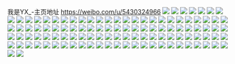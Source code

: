 我是YX_-主页地址 https://weibo.com/u/5430324966 
![](https://wx4.sinaimg.cn/mw2000/005Vv5Ayly1h7wk6w7ut7j30wi17c7ct.jpg) 
![](https://wx4.sinaimg.cn/mw2000/005Vv5Ayly1h7wk6ri4ugj30wi17c11g.jpg) 
![](https://wx4.sinaimg.cn/mw2000/005Vv5Ayly1h7wk6x0mpbj30wi17cq8z.jpg) 
![](https://wx4.sinaimg.cn/mw2000/005Vv5Ayly1h6r7234rvaj30vu11545v.jpg) 
![](https://wx4.sinaimg.cn/mw2000/005Vv5Ayly1h6r722l3h9j30wi0y3mxt.jpg) 
![](https://wx4.sinaimg.cn/mw2000/005Vv5Ayly1h6r7248jicj30wi0ytqa5.jpg) 
![](https://wx4.sinaimg.cn/mw2000/005Vv5Ayly1h6r724v3ihj30wi0yn45s.jpg) 
![](https://wx4.sinaimg.cn/mw2000/005Vv5Ayly1h6p29qlq8uj30wi17cwq8.jpg) 
![](https://wx4.sinaimg.cn/mw2000/005Vv5Ayly1h6i286aa67j30wi0wi7bp.jpg) 
![](https://wx4.sinaimg.cn/mw2000/005Vv5Ayly1h6i28960ghj30wi17cgne.jpg) 
![](https://wx4.sinaimg.cn/mw2000/005Vv5Ayly1h6i28589mrj30wi17cgnb.jpg) 
![](https://wx4.sinaimg.cn/mw2000/005Vv5Ayly1h6b3wpi3lmj30wi17ck1f.jpg) 
![](https://wx4.sinaimg.cn/mw2000/005Vv5Ayly1h6b3wrz5zlj30wi17c48d.jpg) 
![](https://wx4.sinaimg.cn/mw2000/005Vv5Ayly1h60p59ikftj30wi17cgmr.jpg) 
![](https://wx4.sinaimg.cn/mw2000/005Vv5Ayly1h60p5at9tvj30wi17c14o.jpg) 
![](https://wx4.sinaimg.cn/mw2000/005Vv5Ayly1h5yffa0z2zj30wi17cwq5.jpg) 
![](https://wx4.sinaimg.cn/mw2000/005Vv5Ayly1h5vwh1zgc2j30wi0wiwnt.jpg) 
![](https://wx4.sinaimg.cn/mw2000/005Vv5Ayly1h5vwh2cxc3j30wi0wiqcb.jpg) 
![](https://wx4.sinaimg.cn/mw2000/005Vv5Ayly1h5ln1ucragj30wi0witel.jpg) 
![](https://wx4.sinaimg.cn/mw2000/005Vv5Ayly1h5ln1tq64nj30wi0wiaeb.jpg) 
![](https://wx4.sinaimg.cn/mw2000/005Vv5Ayly1h4yqb6qejvj30wi18g472.jpg) 
![](https://wx4.sinaimg.cn/mw2000/005Vv5Ayly1h4yqbahpc6j30wi17cqam.jpg) 
![](https://wx4.sinaimg.cn/mw2000/005Vv5Ayly1h4yqb0pvm3j30wi17ck01.jpg) 
![](https://wx4.sinaimg.cn/mw2000/005Vv5Ayly1h4w8g9oj63j30wi0with1.jpg) 
![](https://wx4.sinaimg.cn/mw2000/005Vv5Ayly1h4qg43xt49j30wi17cwqs.jpg) 
![](https://wx4.sinaimg.cn/mw2000/005Vv5Ayly1h4qg4bhyqhj30wi17cwqu.jpg) 
![](https://wx4.sinaimg.cn/mw2000/005Vv5Ayly1h4qg3y471oj30wi0witj4.jpg) 
![](https://wx4.sinaimg.cn/mw2000/005Vv5Ayly1h4cq2f70hnj30wi0wiact.jpg) 
![](https://wx4.sinaimg.cn/mw2000/005Vv5Ayly1h4cq2gd1b4j30wi17c7da.jpg) 
![](https://wx4.sinaimg.cn/mw2000/005Vv5Ayly1h414wvmjsej30wi0whn9z.jpg) 
![](https://wx4.sinaimg.cn/mw2000/005Vv5Ayly1h2uo9yqv3bj30u013ogpe.jpg) 
![](https://wx4.sinaimg.cn/mw2000/005Vv5Ayly1h2s2noz56sj30ku0kuq5i.jpg) 
![](https://wx4.sinaimg.cn/mw2000/005Vv5Ayly1h2s2npd201j30ku0kuq64.jpg) 
![](https://wx4.sinaimg.cn/mw2000/005Vv5Ayly1h2s2npshoej30ku0kudiz.jpg) 
![](https://wx4.sinaimg.cn/mw2000/005Vv5Ayly1h2s2pvuybyj30ku0kuacq.jpg) 
![](https://wx4.sinaimg.cn/mw2000/005Vv5Ayly1h1xtx6x07kj31o01o0tr4.jpg) 
![](https://wx4.sinaimg.cn/mw2000/005Vv5Ayly1h1wn0s1crhj30wi17cdzo.jpg) 
![](https://wx4.sinaimg.cn/mw2000/005Vv5Ayly1h1wn0syh72j30ku0ku0w6.jpg) 
![](https://wx4.sinaimg.cn/mw2000/005Vv5Ayly1h1wn0o3vggj31hc0u0qjj.jpg) 
![](https://wx4.sinaimg.cn/mw2000/005Vv5Ayly1h1wn12x2p7j32c03401kz.jpg) 
![](https://wx4.sinaimg.cn/mw2000/005Vv5Ayly1h1ub3hw1pvj30zk10ugw6.jpg) 
![](https://wx4.sinaimg.cn/mw2000/005Vv5Ayly1h1ub3otx3hj31o01pke81.jpg) 
![](https://wx4.sinaimg.cn/mw2000/005Vv5Ayly1h1ub3pk6osj30wi17cage.jpg) 
![](https://wx4.sinaimg.cn/mw2000/005Vv5Ayly1h1ub3rogpij31o01o04po.jpg) 
![](https://wx4.sinaimg.cn/mw2000/005Vv5Ayly1h1rz4e8q0oj31o01o0arx.jpg) 
![](https://wx4.sinaimg.cn/mw2000/005Vv5Ayly1h1rz4fbb94j31o01o0193.jpg) 
![](https://wx4.sinaimg.cn/mw2000/005Vv5Ayly1h1rz4eo8ntj31o01o0dz4.jpg) 
![](https://wx4.sinaimg.cn/mw2000/005Vv5Ayly1h1rz6bn8bbj31o01o0k7e.jpg) 
![](https://wx4.sinaimg.cn/mw2000/005Vv5Ayly1h1cyn5hxnsj30ku0kuwjt.jpg) 
![](https://wx4.sinaimg.cn/mw2000/005Vv5Ayly1h14usygj69j30ku0ku773.jpg) 
![](https://wx4.sinaimg.cn/mw2000/005Vv5Ayly1h12i79x59oj30vc16cdqd.jpg) 
![](https://wx4.sinaimg.cn/mw2000/005Vv5Ayly1h0jxpfflraj30u00u0afs.jpg) 
![](https://wx4.sinaimg.cn/mw2000/005Vv5Ayly1h0jxphkggxj30u00u0wk4.jpg) 
![](https://wx4.sinaimg.cn/mw2000/005Vv5Ayly1h0jxpi3p9mj30u00u0dl0.jpg) 
![](https://wx4.sinaimg.cn/mw2000/005Vv5Ayly1h0jxpeps7uj30u00u00xr.jpg) 
![](https://wx4.sinaimg.cn/mw2000/005Vv5Ayly1gzxllwejqdj344h66qe88.jpg) 
![](https://wx4.sinaimg.cn/mw2000/005Vv5Ayly1gzxlknon5pj344h66q7wo.jpg) 
![](https://wx4.sinaimg.cn/mw2000/005Vv5Ayly1gzxlic717mj344h66qkjr.jpg) 
![](https://wx4.sinaimg.cn/mw2000/005Vv5Ayly1gwdshe45rbj30zk1ben7s.jpg) 
![](https://wx4.sinaimg.cn/mw2000/005Vv5Ayly1gwdshjjrvcj30zk1bek93.jpg) 
![](https://wx4.sinaimg.cn/mw2000/005Vv5Ayly1gp90kuewgkj30u0140wl1.jpg) 
![](https://wx4.sinaimg.cn/mw2000/005Vv5Ayly1gp90kv47iij31400u0dl3.jpg) 
![](https://wx4.sinaimg.cn/mw2000/005Vv5Ayly1gp90l0pz1qj30u00u0jxm.jpg) 
![](https://wx4.sinaimg.cn/mw2000/005Vv5Ayly1gp90l2mal1j30u00u07bv.jpg) 
![](https://wx4.sinaimg.cn/mw2000/005Vv5Ayly1gp90mtt0hhj30u00u0af7.jpg) 
![](https://wx4.sinaimg.cn/mw2000/005Vv5Ayly1gp90mv88jlj30u0140k1f.jpg) 
![](https://wx4.sinaimg.cn/mw2000/005Vv5Ayly1gp90n93gngj313z0u0wog.jpg) 
![](https://wx4.sinaimg.cn/mw2000/005Vv5Ayly1gp90naa23tj30u0140aev.jpg) 
![](https://wx4.sinaimg.cn/mw2000/005Vv5Ayly1gp90t3zl10j30u0140tf8.jpg) 
![](https://wx4.sinaimg.cn/mw2000/005Vv5Ayly1ghkmr3qidpj31400u0do2.jpg) 
![](https://wx4.sinaimg.cn/mw2000/005Vv5Ayly1ghkmr4l829j31400u0n4v.jpg) 
![](https://wx4.sinaimg.cn/mw2000/005Vv5Ayly1ghkmr5qf8wj31400u0jwl.jpg) 
![](https://wx4.sinaimg.cn/mw2000/005Vv5Ayly1ghkmr6sqdwj31400u0jwy.jpg) 
![](https://wx4.sinaimg.cn/mw2000/005Vv5Aygy1ge4pagsjrxj31400u077j.jpg) 
![](https://wx4.sinaimg.cn/mw2000/005Vv5Ayly1gd2xl20nw7j30u00u00zg.jpg) 
![](https://wx4.sinaimg.cn/mw2000/005Vv5Ayly1gd2xl3ku2ij30u00u0do6.jpg) 
![](https://wx4.sinaimg.cn/mw2000/005Vv5Ayly1gd2xl55k51j30u00u010z.jpg) 
![](https://wx4.sinaimg.cn/mw2000/005Vv5Ayly1gd2xl6tlgxj30u00u0tdo.jpg) 
![](https://wx4.sinaimg.cn/mw2000/005Vv5Ayly1gd2xl8fnctj30u00u0gsx.jpg) 
![](https://wx4.sinaimg.cn/mw2000/005Vv5Ayly1gd2xla2uxej30u0140qda.jpg) 
![](https://wx4.sinaimg.cn/mw2000/005Vv5Ayly1gd2xlb7ugaj313x0u0445.jpg) 
![](https://wx4.sinaimg.cn/mw2000/005Vv5Ayly1gd2xlcdtjmj30u00u0doa.jpg) 
![](https://wx4.sinaimg.cn/mw2000/005Vv5Ayly1gd2xldqi1ij31400u0n58.jpg) 
![](https://wx4.sinaimg.cn/mw2000/005Vv5Ayly1gd2xleuj2lj30u00u0114.jpg) 
![](https://wx4.sinaimg.cn/mw2000/005Vv5Ayly1gd2xlfmi6hj30u00u0jv1.jpg) 
![](https://wx4.sinaimg.cn/mw2000/005Vv5Ayly1gd2xlgmfusj31400u0444.jpg) 
![](https://wx4.sinaimg.cn/mw2000/005Vv5Ayly1gd2xli6553j31400u0guc.jpg) 
![](https://wx4.sinaimg.cn/mw2000/005Vv5Ayly1gd2xliujctj30u00u0whh.jpg) 
![](https://wx4.sinaimg.cn/mw2000/005Vv5Ayly1gcdljtdjrwj30ty1hctjt.jpg) 
![](https://wx4.sinaimg.cn/mw2000/005Vv5Aygy1ga9a9bvhgwj30u00u0tmw.jpg) 
![](https://wx4.sinaimg.cn/mw2000/005Vv5Aygy1g906za8c76j30u00u0h1h.jpg) 
![](https://wx4.sinaimg.cn/mw2000/005Vv5Aygy1g7hnh77mlij32bc334npe.jpg) 
![](https://wx4.sinaimg.cn/mw2000/005Vv5Ayly1g6quh6tgnuj31400u0dko.jpg) 
![](https://wx4.sinaimg.cn/mw2000/005Vv5Ayly1g6quh4ag8lj31400u0qci.jpg) 
![](https://wx4.sinaimg.cn/mw2000/005Vv5Ayly1g6quh98p5aj30u014011w.jpg) 
![](https://wx4.sinaimg.cn/mw2000/005Vv5Ayly1g6quhbyl7oj31400u014s.jpg) 
![](https://wx4.sinaimg.cn/mw2000/005Vv5Ayly1g6quhe9gp1j31400u0dnd.jpg) 
![](https://wx4.sinaimg.cn/mw2000/005Vv5Ayly1g6quhgbrt7j31400u0n3l.jpg) 
![](https://wx4.sinaimg.cn/mw2000/005Vv5Ayly1g6quhhtqxtj31400u07d7.jpg) 
![](https://wx4.sinaimg.cn/mw2000/005Vv5Ayly1g6quhis6s2j31400u0af6.jpg) 
![](https://wx4.sinaimg.cn/mw2000/005Vv5Ayly1g6quh0xc9lj30u00u0q7z.jpg) 
![](https://wx4.sinaimg.cn/mw2000/005Vv5Aygy1g1lasvqt7kj30m80m8adi.jpg) 
![](https://wx4.sinaimg.cn/mw2000/005Vv5Aygy1fw86qrq3vfj30qo0qoafa.jpg) 
![](https://wx4.sinaimg.cn/mw2000/005Vv5Aygy1ftk0o5rfk5j30hs0hs3z3.jpg) 
![](https://wx4.sinaimg.cn/mw2000/005Vv5Aygy1fsr17szg20j30hs0hsdh9.jpg) 
![](https://wx4.sinaimg.cn/mw2000/005Vv5Aygy1frvro6esigj30hs0hsaau.jpg) 
![](https://wx4.sinaimg.cn/mw2000/005Vv5Aygy1fptg4jijtaj30hs0npwfi.jpg) 
![](https://wx4.sinaimg.cn/mw2000/005Vv5Aygy1fptg4k99ptj30b60adt8u.jpg) 
![](https://wx4.sinaimg.cn/mw2000/005Vv5Aygy1fppaet34vsj30qo0zk792.jpg) 
